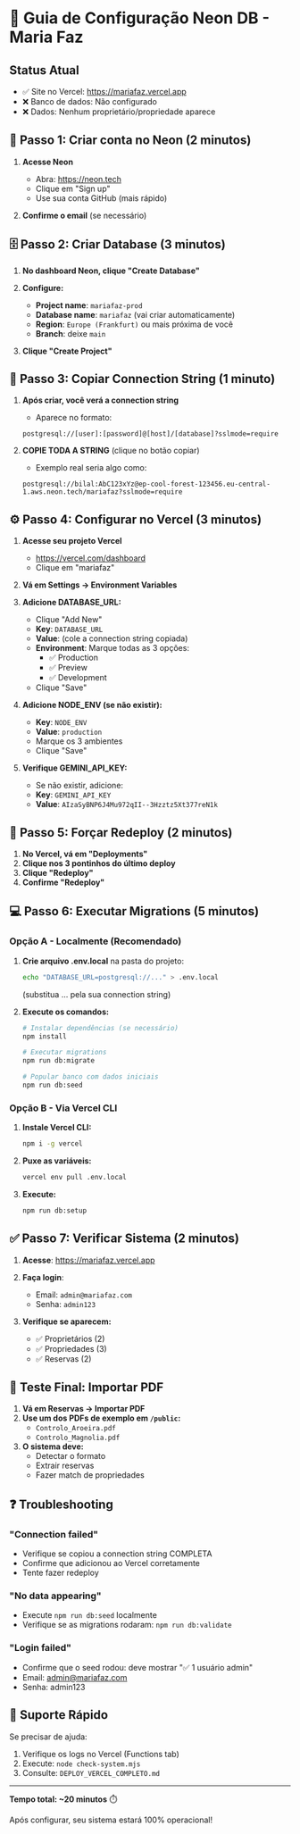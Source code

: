 # 🚀 Guia de Configuração Neon DB - Maria Faz

## Status Atual
- ✅ Site no Vercel: https://mariafaz.vercel.app
- ❌ Banco de dados: Não configurado
- ❌ Dados: Nenhum proprietário/propriedade aparece

## 🔧 Passo 1: Criar conta no Neon (2 minutos)

1. **Acesse Neon**
   - Abra: https://neon.tech
   - Clique em "Sign up"
   - Use sua conta GitHub (mais rápido)

2. **Confirme o email** (se necessário)

## 🗄️ Passo 2: Criar Database (3 minutos)

1. **No dashboard Neon, clique "Create Database"**
   
2. **Configure:**
   - **Project name**: `mariafaz-prod`
   - **Database name**: `mariafaz` (vai criar automaticamente)
   - **Region**: `Europe (Frankfurt)` ou mais próxima de você
   - **Branch**: deixe `main`
   
3. **Clique "Create Project"**

## 🔑 Passo 3: Copiar Connection String (1 minuto)

1. **Após criar, você verá a connection string**
   - Aparece no formato:
   ```
   postgresql://[user]:[password]@[host]/[database]?sslmode=require
   ```

2. **COPIE TODA A STRING** (clique no botão copiar)
   - Exemplo real seria algo como:
   ```
   postgresql://bilal:AbC123xYz@ep-cool-forest-123456.eu-central-1.aws.neon.tech/mariafaz?sslmode=require
   ```

## ⚙️ Passo 4: Configurar no Vercel (3 minutos)

1. **Acesse seu projeto Vercel**
   - https://vercel.com/dashboard
   - Clique em "mariafaz"

2. **Vá em Settings → Environment Variables**

3. **Adicione DATABASE_URL:**
   - Clique "Add New"
   - **Key**: `DATABASE_URL`
   - **Value**: (cole a connection string copiada)
   - **Environment**: Marque todas as 3 opções:
     - ✅ Production
     - ✅ Preview  
     - ✅ Development
   - Clique "Save"

4. **Adicione NODE_ENV (se não existir):**
   - **Key**: `NODE_ENV`
   - **Value**: `production`
   - Marque os 3 ambientes
   - Clique "Save"

5. **Verifique GEMINI_API_KEY:**
   - Se não existir, adicione:
   - **Key**: `GEMINI_API_KEY`
   - **Value**: `AIzaSyBNP6J4Mu972qII--3Hzztz5Xt377reN1k`

## 🔄 Passo 5: Forçar Redeploy (2 minutos)

1. **No Vercel, vá em "Deployments"**
2. **Clique nos 3 pontinhos do último deploy**
3. **Clique "Redeploy"**
4. **Confirme "Redeploy"**

## 💻 Passo 6: Executar Migrations (5 minutos)

### Opção A - Localmente (Recomendado)

1. **Crie arquivo .env.local** na pasta do projeto:
   ```bash
   echo "DATABASE_URL=postgresql://..." > .env.local
   ```
   (substitua ... pela sua connection string)

2. **Execute os comandos:**
   ```bash
   # Instalar dependências (se necessário)
   npm install

   # Executar migrations
   npm run db:migrate

   # Popular banco com dados iniciais
   npm run db:seed
   ```

### Opção B - Via Vercel CLI

1. **Instale Vercel CLI:**
   ```bash
   npm i -g vercel
   ```

2. **Puxe as variáveis:**
   ```bash
   vercel env pull .env.local
   ```

3. **Execute:**
   ```bash
   npm run db:setup
   ```

## ✅ Passo 7: Verificar Sistema (2 minutos)

1. **Acesse**: https://mariafaz.vercel.app
2. **Faça login**:
   - Email: `admin@mariafaz.com`
   - Senha: `admin123`

3. **Verifique se aparecem:**
   - ✅ Proprietários (2)
   - ✅ Propriedades (3)
   - ✅ Reservas (2)

## 🎯 Teste Final: Importar PDF

1. **Vá em Reservas → Importar PDF**
2. **Use um dos PDFs de exemplo em `/public`:**
   - `Controlo_Aroeira.pdf`
   - `Controlo_Magnolia.pdf`
3. **O sistema deve:**
   - Detectar o formato
   - Extrair reservas
   - Fazer match de propriedades

## ❓ Troubleshooting

### "Connection failed"
- Verifique se copiou a connection string COMPLETA
- Confirme que adicionou ao Vercel corretamente
- Tente fazer redeploy

### "No data appearing"
- Execute `npm run db:seed` localmente
- Verifique se as migrations rodaram: `npm run db:validate`

### "Login failed"
- Confirme que o seed rodou: deve mostrar "✅ 1 usuário admin"
- Email: admin@mariafaz.com
- Senha: admin123

## 📱 Suporte Rápido

Se precisar de ajuda:
1. Verifique os logs no Vercel (Functions tab)
2. Execute: `node check-system.mjs`
3. Consulte: `DEPLOY_VERCEL_COMPLETO.md`

---

**Tempo total: ~20 minutos** ⏱️

Após configurar, seu sistema estará 100% operacional!